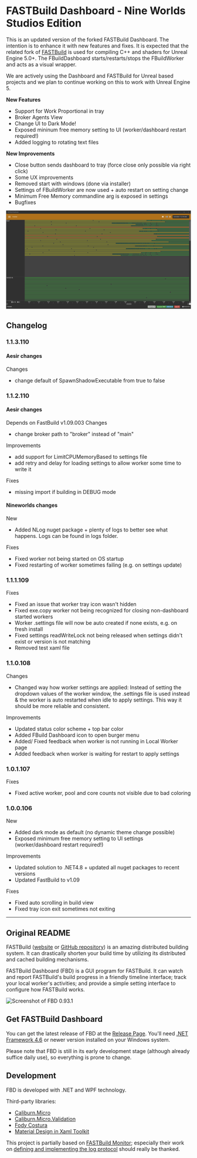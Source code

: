 # FASTBuild Dashboard - Nine Worlds Studios Edition
This is an updated version of the forked FASTBuild Dashboard. The intention is to enhance it with new features and fixes. It is expected that the related fork of [FASTBuild](https://github.com/NineWorldsStudios/FASTBuild) is used for compiling C++ and shaders for Unreal Engine 5.0+. The FBuildDashboard starts/restarts/stops the FBuildWorker and acts as a visual wrapper.

We are actively using the Dashboard and FASTBuild for Unreal based projects and we plan to continue working on this to work with Unreal Engine 5. 

__New Features__
- Support for Work Proportional in tray
- Broker Agents View
- Change UI to Dark Mode!
- Exposed mininum free memory setting to UI (worker/dashboard restart required!)
- Added logging to rotating text files

__New Improvements__
- Close button sends dashboard to tray (force close only possible via right click)
- Some UX improvements
- Removed start with windows (done via installer)
- Settings of FBuildWorker are now used + auto restart on setting change
- Minimum Free Memory commandline arg is exposed in settings
- Bugfixes

![Screenshot of FBD 1.1.0](https://github.com/NineWorldsStudios/FASTBuild-Dashboard/blob/master/Documentations/Screenshots/FASTBuild-Dashboard.1.1.0.png?raw=true)

## Changelog
### 1.1.3.110
#### Aesir changes
Changes
- change default of SpawnShadowExecutable from true to false

### 1.1.2.110
#### Aesir changes
Depends on FastBuild v1.09.003
Changes
- change broker path to "broker" instead of "main"

Improvements
- add support for LimitCPUMemoryBased to settings file
- add retry and delay for loading settings to allow worker some time to write it

Fixes
- missing import if building in DEBUG mode

#### Nineworlds changes
New
- Added NLog nuget package + plenty of logs to better see what happens. Logs can be found in logs folder.

Fixes
- Fixed worker not being started on OS startup
- Fixed restarting of worker sometimes failing (e.g. on settings update)

### 1.1.1.109
Fixes
- Fixed an issue that worker tray icon wasn't hidden
- Fixed exe.copy worker not being recognized for closing non-dashboard started workers
- Worker .settings file will now be auto created if none exists, e.g. on fresh install
- Fixed settings readWriteLock not being released when settings didn't exist or version is not matching
- Removed test xaml file

### 1.1.0.108
Changes
- Changed way how worker settings are applied: Instead of setting the dropdown values of the worker window, the .settings file is used instead & the worker is auto restarted when idle to apply settings. This way it should be more reliable and consistent.

Improvements
- Updated status color scheme + top bar color
- Added FBuild Dashboard icon to open burger menu
- Added/ Fixed feedback when worker is not running in Local Worker page
- Added feedback when worker is waiting for restart to apply settings

### 1.0.1.107
Fixes
- Fixed active worker, pool and core counts not visible due to bad coloring

### 1.0.0.106
New
- Added dark mode as default (no dynamic theme change possible)
- Exposed minimum free memory setting to UI settings (worker/dashboard restart required!)

Improvements
- Updated solution to .NET4.8 + updated all nuget packages to recent versions
- Updated FastBuild to v1.09

Fixes
- Fixed auto scrolling in build view
- Fixed tray icon exit sometimes not exiting

---

## Original README

FASTBuild ([website](http://www.fastbuild.org/) or [GitHub repository](https://github.com/fastbuild/fastbuild)) is an amazing distributed building system. It can drastically shorten your build time by utilizing its distributed and cached building mechanisms.

FASTBuild Dashboard (FBD) is a GUI program for FASTBuild. It can watch and report FASTBuild's build progress in a friendly timeline interface; track your local worker's activities; and provide a simple setting interface to configure how FASTBuild works.

![Screenshot of FBD 0.93.1](https://github.com/hillin/FASTBuilder/blob/master/Documentations/Screenshots/FASTBuild-Dashboard.0.93.1.png)

## Get FASTBuild Dashboard
You can get the latest release of FBD at the [Release Page](https://github.com/hillin/FASTBuild-Dashboard/releases). You'll need [.NET Framework 4.6](https://www.microsoft.com/en-us/download/details.aspx?id=48130) or newer version installed on your Windows system. 

Please note that FBD is still in its early development stage (although already suffice daily use), so everything is prone to change.

## Development
FBD is developed with .NET and WPF technology.

Third-party libraries:
- [Caliburn.Micro](http://caliburnmicro.com/)
- [Caliburn.Micro.Validation](https://github.com/AIexandr/Caliburn.Micro.Validation)
- [Fody Costura](https://github.com/Fody/Costura)
- [Material Design in Xaml Toolkit](https://github.com/ButchersBoy/MaterialDesignInXamlToolkit)

This project is partially based on [FASTBuild Monitor](https://github.com/yass007/FASTBuildMonitor); especially their work on [defining and implementing the log protocol](https://github.com/fastbuild/fastbuild/issues/127) should really be thanked.
